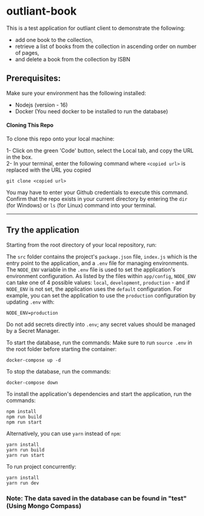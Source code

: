 # outliant-book

This is a test application for outliant client to demonstrate the following:
- add one book to the collection, 
- retrieve a list of books from the collection in ascending order on number of pages, 
- and delete a book from the collection by ISBN

## Prerequisites:
Make sure your environment has the following installed:
- Nodejs (version - 16)
- Docker (You need docker to be installed to run the database)

#### **Cloning This Repo**
To clone this repo onto your local machine:

1- Click on the green 'Code' button, select the Local tab, and copy the URL in the box.   
2- In your terminal, enter the following command where `<copied url>` is replaced with the URL you copied

    git clone <copied url>

You may have to enter your Github credentials to execute this command. Confirm that the repo exists in your current
directory by entering the `dir` (for Windows) or `ls` (for Linux) command into your terminal.
___

## **Try the application**

Starting from the root directory of your local repository, run:

The `src` folder contains the project's `package.json` file, `index.js` which is the entry point to the application, and a `.env` file for managing environments.
The `NODE_ENV` variable in the `.env` file is used to set the application's environment configuration. As listed by the files within `app/config`, `NODE_ENV` can
take one of 4 possible values: `local`, `development`, `production` - and if `NODE_ENV` is not set, the application uses the `default` configuration. For example,
you can set the application to use the `production` configuration by updating `.env` with:
```
NODE_ENV=production
```
Do not add secrets directly into `.env`; any secret values should be managed by a Secret Manager.

To start the database, run the commands:
Make sure to run `source .env` in the root folder before starting the container:
```
docker-compose up -d
```
To stop the database, run the commands:
```
docker-compose down
```

To install the application's dependencies and start the application, run the commands:
```
npm install
npm run build
npm run start
```

Alternatively, you can use `yarn` instead of `npm`:
```
yarn install
yarn run build
yarn run start
```
To run project concurrently:
```
yarn install
yarn run dev
```

### Note: The data saved in the database can be found in "test" (Using Mongo Compass)

